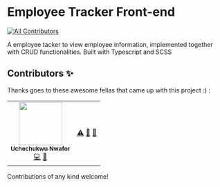 # Employee Tracker Front-end
<!-- ALL-CONTRIBUTORS-BADGE:START - Do not remove or modify this section -->
[![All Contributors](https://img.shields.io/badge/all_contributors-2-orange.svg?style=flat-square)](#contributors-)
<!-- ALL-CONTRIBUTORS-BADGE:END -->

A employee tacker to view employee information, implemented together with CRUD functionalities. Built with Typescript and SCSS

## Contributors ✨

Thanks goes to these awesome fellas that came up with this project :) :

<!-- ALL-CONTRIBUTORS-LIST:START - Do not remove or modify this section -->
<!-- prettier-ignore-start -->
<!-- markdownlint-disable -->
<table>
  <tr>
    <td align="center"><a href="https://blog.uchechukwunwafor.codes"><img src="https://avatars.githubusercontent.com/u/52088600?v=4?s=100" width="100px;" alt=""/><br /><sub><b>Uchechukwu Nwafor</b></sub></a><br /><a href="https://github.com/pmcrg-oau/Employee-Tracker-Frontend/commits?author=caspero-62" title="Code">💻</a> <a href="#maintenance-caspero-62" title="Maintenance">🚧</a></td>
    <td align="center"> <a href="https://github.com/pmcrg-oau/Employee-Tracker-Frontend/commits?author=arpeiks" title="Tests">⚠️</a> <a href="#ideas-arpeiks" title="Ideas, Planning, & Feedback">🤔</a> <a href="#maintenance-arpeiks" title="Maintenance">🚧</a></td>
  </tr>
</table>

<!-- markdownlint-restore -->
<!-- prettier-ignore-end -->

<!-- ALL-CONTRIBUTORS-LIST:END -->

Contributions of any kind welcome!
